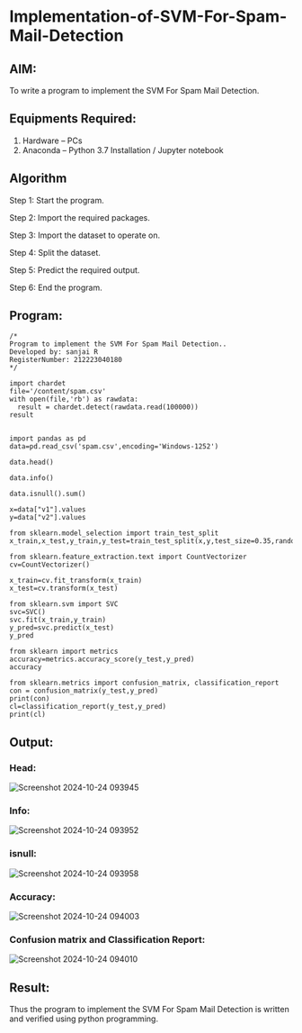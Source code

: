 # Implementation-of-SVM-For-Spam-Mail-Detection

## AIM:
To write a program to implement the SVM For Spam Mail Detection.

## Equipments Required:
1. Hardware – PCs
2. Anaconda – Python 3.7 Installation / Jupyter notebook

## Algorithm
Step 1: Start the program.

Step 2: Import the required packages.

Step 3: Import the dataset to operate on.

Step 4: Split the dataset.

Step 5: Predict the required output.

Step 6: End the program.
## Program:
```
/*
Program to implement the SVM For Spam Mail Detection..
Developed by: sanjai R
RegisterNumber: 212223040180
*/
```
```
import chardet
file='/content/spam.csv'
with open(file,'rb') as rawdata:
  result = chardet.detect(rawdata.read(100000))
result


import pandas as pd
data=pd.read_csv('spam.csv',encoding='Windows-1252')

data.head()

data.info()

data.isnull().sum()

x=data["v1"].values
y=data["v2"].values

from sklearn.model_selection import train_test_split
x_train,x_test,y_train,y_test=train_test_split(x,y,test_size=0.35,random_state=0)

from sklearn.feature_extraction.text import CountVectorizer
cv=CountVectorizer()

x_train=cv.fit_transform(x_train)
x_test=cv.transform(x_test)

from sklearn.svm import SVC
svc=SVC()
svc.fit(x_train,y_train)
y_pred=svc.predict(x_test)
y_pred

from sklearn import metrics
accuracy=metrics.accuracy_score(y_test,y_pred)
accuracy

from sklearn.metrics import confusion_matrix, classification_report
con = confusion_matrix(y_test,y_pred)
print(con)
cl=classification_report(y_test,y_pred)
print(cl)
```

## Output:
### Head:

![Screenshot 2024-10-24 093945](https://github.com/user-attachments/assets/1450800c-5939-49d9-8c41-5d35170a194a)

### Info:

![Screenshot 2024-10-24 093952](https://github.com/user-attachments/assets/aca83c7e-fbea-4b69-906c-26c106359083)

### isnull:

![Screenshot 2024-10-24 093958](https://github.com/user-attachments/assets/e257672a-1107-4b26-aaa6-2308c2752b1a)

### Accuracy:

![Screenshot 2024-10-24 094003](https://github.com/user-attachments/assets/392de935-f6ec-4837-8cba-b4aed9cafbf2)

### Confusion matrix and Classification Report:

![Screenshot 2024-10-24 094010](https://github.com/user-attachments/assets/c5838393-ba9b-4571-bde2-57342a143b78)

## Result:
Thus the program to implement the SVM For Spam Mail Detection is written and verified using python programming.
